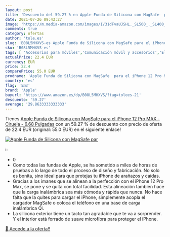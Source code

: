 ```yaml
---
layout: post
title: 'Descuento del 59.27 % en Apple Funda de Silicona con MagSafe  par'
date: 2021-07-26 09:43:27
image: 'https://m.media-amazon.com/images/I/31dFvaUJSHL._SL500_._SL400_.jpg'
comments: true
category: ofertas
author: 'tole.es'
slug: 'B08L5MHXVS-es Apple Funda de Silicona con MagSafe para el iPhone 12 Pro...'
sku: 'B08L5MHXVS-es'
tags: [ 'Accesorios para móviles','Comunicación móvil y accesorios','Electrónica','Fundas y carcasas para teléfonos móviles','apple','iphone', ]
actualPrice: 22.4 EUR
currency: EUR
price: 22.4
comparePrice: 55.0 EUR
prodname: 'Apple Funda de Silicona con MagSafe  para el iPhone 12 Pro MAX  - Ciruela - 6.68 Pulgadas'
country: 'es'
flag: '🇪🇸'
brand: 'Apple'
buyurl: 'https://www.amazon.es/dp/B08L5MHXVS/?tag=tolees-21'
descuento: '59.27'
average: '29.8633333333333'
---
```


Tienes [Apple Funda de Silicona con MagSafe  para el iPhone 12 Pro MAX  - Ciruela - 6.68 Pulgadas](https://www.amazon.es/dp/B08L5MHXVS/?tag=tolees-21) con un 59.27 % de descuento con precio de oferta de 22.4 EUR (original: 55.0 EUR) en el siguiente enlace!

[![Apple Funda de Silicona con MagSafe  par](https://m.media-amazon.com/images/I/31dFvaUJSHL._SL500_._SL400_.jpg)](https://www.amazon.es/dp/B08L5MHXVS/?tag=tolees-21)

ℹ️:

- 0
- Como todas las fundas de Apple, se ha sometido a miles de horas de pruebas a lo largo de todo el proceso de diseño y fabricación. No solo es bonita, sino ideal para que protejas tu iPhone de arañazos y caídas.
- Gracias a los imanes que se alinean a la perfección con el iPhone 12 Pro Max, se pone y se quita con total facilidad. Esta alineación también hace que la carga inalámbrica sea más cómoda y rápida que nunca. No hace falta que la quites para cargar el iPhone, simplemente acopla el cargador MagSafe o coloca el teléfono en una base de carga inalámbrica Qi.
- La silicona exterior tiene un tacto tan agradable que te va a sorprender. Y el interior está forrado de suave microfibra para proteger el iPhone.

[🛒 Accede a la oferta!!](https://www.amazon.es/dp/B08L5MHXVS/?tag=tolees-21)

